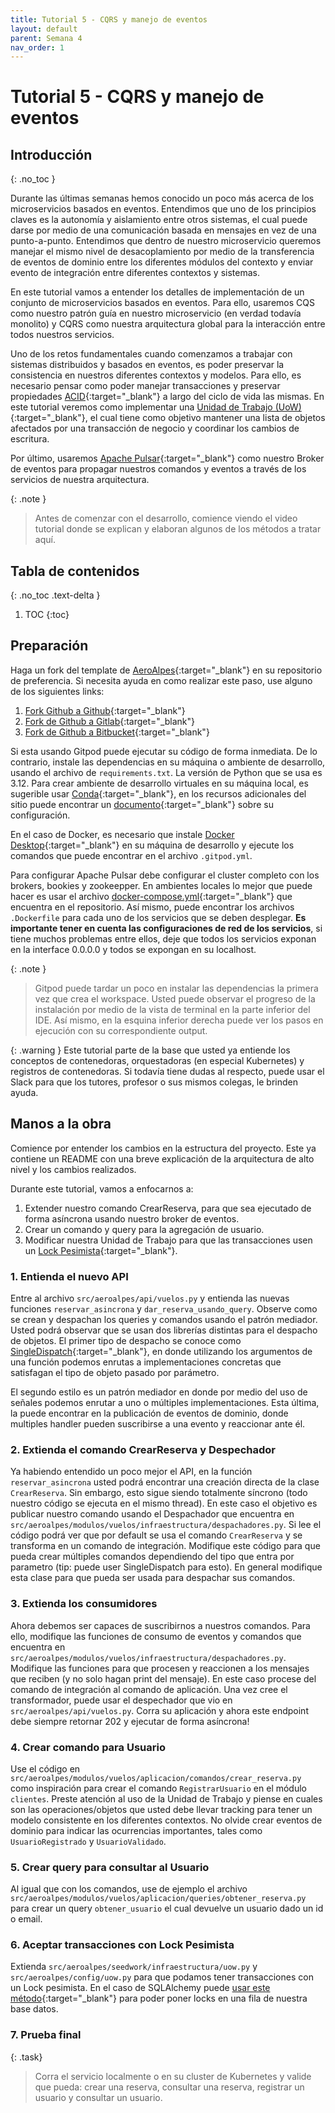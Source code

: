 ```yaml
---
title: Tutorial 5 - CQRS y manejo de eventos
layout: default
parent: Semana 4
nav_order: 1
---
```


# Tutorial 5 - CQRS y manejo de eventos

## Introducción
{: .no_toc }

Durante las últimas semanas hemos conocido un poco más acerca de los microservicios basados en eventos. Entendimos que uno de los principios claves es la autonomía y aislamiento entre otros sistemas, el cual puede darse por medio de una comunicación basada en mensajes en vez de una punto-a-punto. Entendimos que dentro de nuestro microservicio queremos manejar el mismo nivel de desacoplamiento por medio de la transferencia de eventos de dominio entre los diferentes módulos del contexto y enviar evento de integración entre diferentes contextos y sistemas.

En este tutorial vamos a entender los detalles de implementación de un conjunto de microservicios basados en eventos. Para ello, usaremos CQS como nuestro patrón guía en nuestro microservicio (en verdad todavía monolito) y CQRS como nuestra arquitectura global para la interacción entre todos nuestros servicios.

Uno de los retos fundamentales cuando comenzamos a trabajar con sistemas distribuidos y basados en eventos, es poder preservar la consistencia en nuestros diferentes contextos y modelos. Para ello, es necesario pensar como poder manejar transacciones y  preservar propiedades [ACID](https://es.wikipedia.org/wiki/ACID){:target="_blank"} a largo del ciclo de vida las mismas. En este tutorial veremos como implementar una [Unidad de Trabajo (UoW)](https://learning.oreilly.com/library/view/patterns-of-enterprise/0321127420/ch11.html#ch11lev1sec1){:target="_blank"}, el cual tiene como objetivo mantener una lista de objetos afectados por una transacción de negocio y coordinar los cambios de escritura.

Por último, usaremos [Apache Pulsar](https://pulsar.apache.org/){:target="_blank"} como nuestro Broker de eventos para propagar nuestros comandos y eventos a través de los servicios de nuestra arquitectura. 

{: .note }
> Antes de comenzar con el desarrollo, comience viendo el video tutorial donde se explican y elaboran algunos de los métodos a tratar aquí.


## Tabla de contenidos
{: .no_toc .text-delta }

1. TOC
{:toc}


## Preparación

Haga un fork del template de [AeroAlpes](https://github.com/MISW4406/tutorial-5-cqrs-eventos){:target="_blank"} en su repositorio de preferencia. Si necesita ayuda en como realizar este paso, use alguno de los siguientes links:

1. [Fork Github a Github](https://docs.github.com/en/get-started/quickstart/fork-a-repo){:target="_blank"}
2. [Fork de Github a Gitlab](https://stackoverflow.com/questions/50973048/forking-git-repository-from-github-to-gitlab){:target="_blank"}
3. [Fork de Github a Bitbucket](https://stackoverflow.com/questions/8137997/forking-from-github-to-bitbucket){:target="_blank"}

Si esta usando Gitpod puede ejecutar su código de forma inmediata. De lo contrario, instale las dependencias en su máquina o ambiente de desarrollo, usando el archivo de `requirements.txt`. La versión de Python que se usa es 3.12. Para crear ambiente de desarrollo virtuales en su máquina local, es sugerible usar [Conda](https://docs.conda.io/en/latest/){:target="_blank"}, en los recursos adicionales del sitio puede encontrar un [documento](/docs/recursos_adicionales/conda){:target="_blank"} sobre su configuración.

En el caso de Docker, es necesario que instale [Docker Desktop](https://www.docker.com/products/docker-desktop/){:target="_blank"} en su máquina de desarrollo y ejecute los comandos que puede encontrar en el archivo `.gitpod.yml`.

Para configurar Apache Pulsar debe configurar el cluster completo con los brokers, bookies y zookeepper. En ambientes locales lo mejor que puede hacer es usar el archivo [docker-compose.yml](https://github.com/MISW4406/tutorial-5-cqrs-eventos/blob/main/docker-compose.yml){:target="_blank"} que encuentra en el repositorio. Así mismo, puede encontrar los archivos `.Dockerfile` para cada uno de los servicios que se deben desplegar. **Es importante tener en cuenta las configuraciones de red de los servicios**, si tiene muchos problemas entre ellos, deje que todos los servicios exponan en la interface 0.0.0.0 y todos se expongan en su localhost.


{: .note }
> Gitpod puede tardar un poco en instalar las dependencias la primera vez que crea el workspace. Usted puede observar el progreso de la instalación por medio de la vista de terminal en la parte inferior del IDE. Así mismo, en la esquina inferior derecha puede ver los pasos en ejecución con su correspondiente output.

{: .warning }
Este tutorial parte de la base que usted ya entiende los conceptos de contenedoras, orquestadoras (en especial Kubernetes) y registros de contenedoras. Si todavía tiene dudas al respecto, puede usar el Slack para que los tutores, profesor o sus mismos colegas, le brinden ayuda.

## Manos a la obra

Comience por entender los cambios en la estructura del proyecto. Este ya contiene un README con una breve explicación de la arquitectura de alto nivel y los cambios realizados. 

Durante este tutorial, vamos a enfocarnos a:

1. Extender nuestro comando CrearReserva, para que sea ejecutado de forma asíncrona usando nuestro broker de eventos.
2. Crear un comando y query para la agregación de usuario.
3. Modificar nuestra Unidad de Trabajo para que las transacciones usen un [Lock Pesimista](https://learning.oreilly.com/library/view/patterns-of-enterprise/0321127420/ch16.html#ch16lev1sec2){:target="_blank"}.

### 1. Entienda el nuevo API

Entre al archivo `src/aeroalpes/api/vuelos.py` y entienda las nuevas funciones `reservar_asincrona` y `dar_reserva_usando_query`. Observe como se crean y despachan los queries y comandos usando el patrón mediador. Usted podrá observar que se usan dos librerías distintas para el despacho de objetos. El primer tipo de despacho se conoce como [SingleDispatch](https://en.wikipedia.org/wiki/Dynamic_dispatch#Single_and_multiple_dispatch){:target="_blank"}, en donde utilizando los argumentos de una función podemos enrutas a implementaciones concretas que satisfagan el tipo de objeto pasado por parámetro.

El segundo estilo es un patrón mediador en donde por medio del uso de señales podemos enrutar a uno o múltiples implementaciones. Esta última, la puede encontrar en la publicación de eventos de dominio, donde multiples handler pueden suscribirse a una evento y reaccionar ante él.

### 2. Extienda el comando CrearReserva y Despechador

Ya habiendo entendido un poco mejor el API, en la función `reservar_asincrona` usted podrá encontrar una creación directa de la clase `CrearReserva`. Sin embargo, esto sigue siendo totalmente síncrono (todo nuestro código se ejecuta en el mismo thread). En este caso el objetivo es publicar nuestro comando usando el Despachador que encuentra en `src/aeroalpes/modulos/vuelos/infraestructura/despachadores.py`. Si lee el código podrá ver que por default se usa el comando `CrearReserva` y se transforma en un comando de integración. Modifique este código para que pueda crear múltiples comandos dependiendo del tipo que entra por parametro (tip: puede user SingleDispatch para esto). En general modifique esta clase para que pueda ser usada para despachar sus comandos.

### 3. Extienda los consumidores

Ahora debemos ser capaces de suscribirnos a nuestros comandos. Para ello, modifique las funciones de consumo de eventos y comandos que encuentra en `src/aeroalpes/modulos/vuelos/infraestructura/despachadores.py`. Modifique las funciones para que procesen y reaccionen a los mensajes que reciben (y no solo hagan print del mensaje). En este caso procese del comando de integración al comando de aplicación. Una vez cree el transformador, puede usar el despechador que vio en `src/aeroalpes/api/vuelos.py`. Corra su aplicación y ahora este endpoint debe siempre retornar 202 y ejecutar de forma asíncrona!

### 4. Crear comando para Usuario

Use el código en `src/aeroalpes/modulos/vuelos/aplicacion/comandos/crear_reserva.py` como inspiración para crear el comando `RegistrarUsuario` en el módulo `clientes`. Preste atención al uso de la Unidad de Trabajo y piense en cuales son las operaciones/objetos que usted debe llevar tracking para tener un modelo consistente en los diferentes contextos. No olvide crear eventos de dominio para indicar las ocurrencias importantes, tales como `UsuarioRegistrado` y `UsuarioValidado`.

### 5. Crear query para consultar al Usuario

Al igual que con los comandos, use de ejemplo el archivo `src/aeroalpes/modulos/vuelos/aplicacion/queries/obtener_reserva.py` para crear un query `obtener_usuario` el cual devuelve un usuario dado un id o email.

### 6. Aceptar transacciones con Lock Pesimista

Extienda `src/aeroalpes/seedwork/infraestructura/uow.py` y `src/aeroalpes/config/uow.py` para que podamos tener transacciones con un Lock pesimista. En el caso de SQLAlchemy puede [usar este método](https://stackoverflow.com/questions/40700309/flask-sqlalchemy-with-for-update-row-lock){:target="_blank"} para poder poner locks en una fila de nuestra base datos.

### 7. Prueba final

{: .task}
> Corra el servicio localmente o en su cluster de Kubernetes y valide que pueda: crear una reserva, consultar una reserva, registrar un usuario y consultar un usuario.
